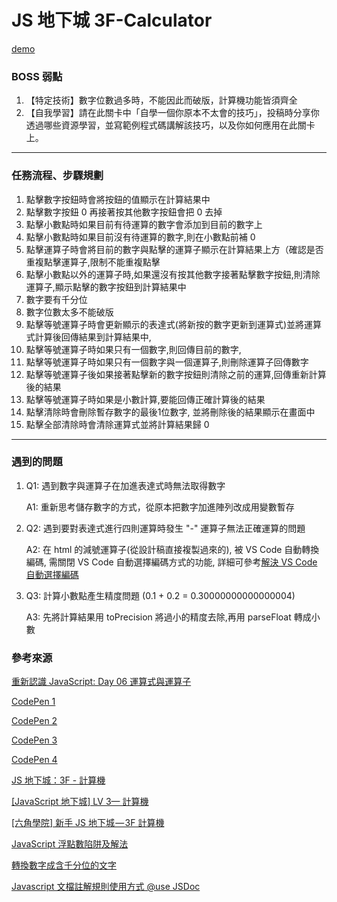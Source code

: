 # JS 地下城 3F-Calculator

[demo](https://yingming25.github.io/calculator/)

### BOSS 弱點

1. 【特定技術】數字位數過多時，不能因此而破版，計算機功能皆須齊全
2. 【自我學習】請在此關卡中「自學一個你原本不太會的技巧」，投稿時分享你透過哪些資源學習，並寫範例程式碼講解該技巧，以及你如何應用在此關卡上。

---

### 任務流程、步驟規劃
1. 點擊數字按鈕時會將按鈕的值顯示在計算結果中
2. 點擊數字按鈕 0 再接著按其他數字按鈕會把 0 去掉
3. 點擊小數點時如果目前有待運算的數字會添加到目前的數字上
4. 點擊小數點時如果目前沒有待運算的數字,則在小數點前補 0
5. 點擊運算子時會將目前的數字與點擊的運算子顯示在計算結果上方（確認是否重複點擊運算子,限制不能重複點擊
6. 點擊小數點以外的運算子時,如果還沒有按其他數字接著點擊數字按鈕,則清除運算子,顯示點擊的數字按鈕到計算結果中
7. 數字要有千分位
8. 數字位數太多不能破版
9. 點擊等號運算子時會更新顯示的表達式(將新按的數字更新到運算式)並將運算式計算後回傳結果到計算結果中,
10. 點擊等號運算子時如果只有一個數字,則回傳目前的數字,
11. 點擊等號運算子時如果只有一個數字與一個運算子,則刪除運算子回傳數字
12. 點擊等號運算子後如果接著點擊新的數字按鈕則清除之前的運算,回傳重新計算後的結果
13. 點擊等號運算子時如果是小數計算,要能回傳正確計算後的結果
14. 點擊清除時會刪除暫存數字的最後1位數字, 並將刪除後的結果顯示在畫面中
15. 點擊全部清除時會清除運算式並將計算結果歸 0

---

### 遇到的問題
1. Q1: 遇到數字與運算子在加進表達式時無法取得數字

    A1: 重新思考儲存數字的方式，從原本把數字加進陣列改成用變數暫存

2. Q2: 遇到要對表達式進行四則運算時發生 "-" 運算子無法正確運算的問題

    A2: 在 html 的減號運算子(從設計稿直接複製過來的), 被 VS Code 自動轉換編碼, 
    需關閉 VS Code 自動選擇編碼方式的功能, 
    詳細可參考[解決 VS Code 自動選擇編碼](https://medium.com/jimmys-coding-grow/%E8%A7%A3%E6%B1%BA-vs-code-%E6%96%87%E5%AD%97%E4%BA%82%E7%A2%BC-e1038a5eb39e)

3. Q3: 計算小數點產生精度問題 (0.1 + 0.2 = 0.30000000000000004)

    A3: 先將計算結果用 toPrecision 將過小的精度去除,再用 parseFloat 轉成小數

### 參考來源


[重新認識 JavaScript: Day 06 運算式與運算子](https://ithelp.ithome.com.tw/articles/10191180)

[CodePen 1](https://codepen.io/wilightmoment/pen/rPqwYb?editors=0010)

[CodePen 2](https://codepen.io/ren096358/pen/bzjdYo)

[CodePen 3](https://codepen.io/anon/pen/JxOLLg)

[CodePen 4](https://codepen.io/anon/pen/xBGOLy)

[JS 地下城：3F - 計算機](https://mtwmt.github.io/blog/JSBOSS/3f/)

[[JavaScript 地下城] LV 3— 計算機](https://medium.com/pvt5r486/javascript-%E5%9C%B0%E4%B8%8B%E5%9F%8E-lv-3-%E8%A8%88%E7%AE%97%E6%A9%9F-faa3d7f731e5)

[[六角學院] 新手 JS 地下城 — 3F 計算機](https://medium.com/@songrob/%E5%85%AD%E8%A7%92%E5%AD%B8%E9%99%A2-%E6%96%B0%E6%89%8Bjs%E5%9C%B0%E4%B8%8B%E5%9F%8E-3f-%E8%A8%88%E7%AE%97%E6%A9%9F-f851862389a8)

[JavaScript 浮點數陷阱及解法](https://github.com/camsong/blog/issues/9)

[轉換數字成含千分位的文字](https://dotblogs.com.tw/alenwu_coding_blog/2017/08/11/js_number_to_currency_comma)

[Javascript 文檔註解規則使用方式 @use JSDoc](http://www.ucamc.com/e-learning/javascript/250-javascript-use-jsdoc.html)

